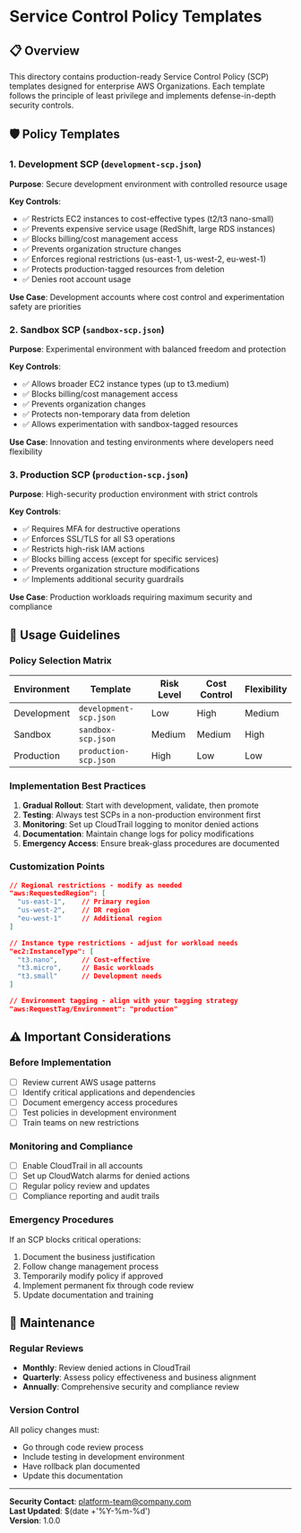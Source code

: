 # Service Control Policy Templates

## 📋 Overview
This directory contains production-ready Service Control Policy (SCP) templates designed for enterprise AWS Organizations. Each template follows the principle of least privilege and implements defense-in-depth security controls.

## 🛡️ Policy Templates

### 1. Development SCP (`development-scp.json`)
**Purpose**: Secure development environment with controlled resource usage

**Key Controls**:
- ✅ Restricts EC2 instances to cost-effective types (t2/t3 nano-small)
- ✅ Prevents expensive service usage (RedShift, large RDS instances)
- ✅ Blocks billing/cost management access
- ✅ Prevents organization structure changes
- ✅ Enforces regional restrictions (us-east-1, us-west-2, eu-west-1)
- ✅ Protects production-tagged resources from deletion
- ✅ Denies root account usage

**Use Case**: Development accounts where cost control and experimentation safety are priorities

### 2. Sandbox SCP (`sandbox-scp.json`)
**Purpose**: Experimental environment with balanced freedom and protection

**Key Controls**:
- ✅ Allows broader EC2 instance types (up to t3.medium)
- ✅ Blocks billing/cost management access
- ✅ Prevents organization changes
- ✅ Protects non-temporary data from deletion
- ✅ Allows experimentation with sandbox-tagged resources

**Use Case**: Innovation and testing environments where developers need flexibility

### 3. Production SCP (`production-scp.json`)
**Purpose**: High-security production environment with strict controls

**Key Controls**:
- ✅ Requires MFA for destructive operations
- ✅ Enforces SSL/TLS for all S3 operations
- ✅ Restricts high-risk IAM actions
- ✅ Blocks billing access (except for specific services)
- ✅ Prevents organization structure modifications
- ✅ Implements additional security guardrails

**Use Case**: Production workloads requiring maximum security and compliance

## 🔧 Usage Guidelines

### Policy Selection Matrix
| Environment | Template | Risk Level | Cost Control | Flexibility |
|-------------|----------|------------|--------------|-------------|
| Development | `development-scp.json` | Low | High | Medium |
| Sandbox | `sandbox-scp.json` | Medium | Medium | High |
| Production | `production-scp.json` | High | Low | Low |

### Implementation Best Practices

1. **Gradual Rollout**: Start with development, validate, then promote
2. **Testing**: Always test SCPs in a non-production environment first
3. **Monitoring**: Set up CloudTrail logging to monitor denied actions
4. **Documentation**: Maintain change logs for policy modifications
5. **Emergency Access**: Ensure break-glass procedures are documented

### Customization Points

```json
// Regional restrictions - modify as needed
"aws:RequestedRegion": [
  "us-east-1",    // Primary region
  "us-west-2",    // DR region
  "eu-west-1"     // Additional region
]

// Instance type restrictions - adjust for workload needs
"ec2:InstanceType": [
  "t3.nano",      // Cost-effective
  "t3.micro",     // Basic workloads
  "t3.small"      // Development needs
]

// Environment tagging - align with your tagging strategy
"aws:RequestTag/Environment": "production"
```

## ⚠️ Important Considerations

### Before Implementation
- [ ] Review current AWS usage patterns
- [ ] Identify critical applications and dependencies
- [ ] Document emergency access procedures
- [ ] Test policies in development environment
- [ ] Train teams on new restrictions

### Monitoring and Compliance
- [ ] Enable CloudTrail in all accounts
- [ ] Set up CloudWatch alarms for denied actions
- [ ] Regular policy review and updates
- [ ] Compliance reporting and audit trails

### Emergency Procedures
If an SCP blocks critical operations:
1. Document the business justification
2. Follow change management process
3. Temporarily modify policy if approved
4. Implement permanent fix through code review
5. Update documentation and training

## 🔄 Maintenance

### Regular Reviews
- **Monthly**: Review denied actions in CloudTrail
- **Quarterly**: Assess policy effectiveness and business alignment
- **Annually**: Comprehensive security and compliance review

### Version Control
All policy changes must:
- Go through code review process
- Include testing in development environment
- Have rollback plan documented
- Update this documentation

---

**Security Contact**: platform-team@company.com  
**Last Updated**: $(date +'%Y-%m-%d')  
**Version**: 1.0.0
